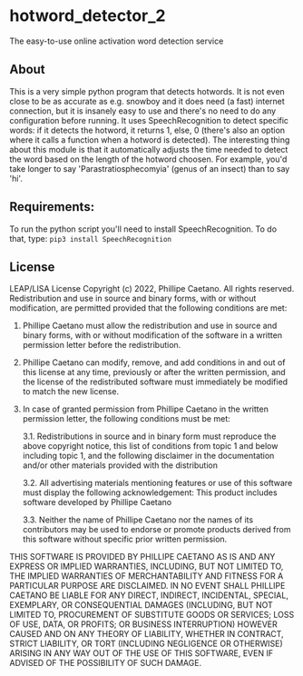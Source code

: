 # hotword_detector_2
The easy-to-use online activation word detection service

## About
This is a very simple python program that detects hotwords. It is not even close to be as accurate as e.g. snowboy and it does need (a fast) internet connection, but it is insanely easy to use and there's no need to do any configuration before running. It uses SpeechRecognition to detect specific words: if it detects the hotword, it returns 1, else, 0 (there's also an option where it calls a function when a hotword is detected). The interesting thing about this module is that it automatically adjusts the time needed to detect the word based on the length of the hotword choosen. For example, you'd take longer to say 'Parastratiosphecomyia' (genus of an insect) than to say 'hi'.

## Requirements:
To run the python script you'll need to install SpeechRecognition. To do that, type:
`pip3 install SpeechRecognition`

## License
LEAP/LISA License
Copyright (c) 2022, Phillipe Caetano. All rights reserved.
Redistribution and use in source and binary forms, with or without modification, 
are permitted provided that the following conditions are met:

1. Phillipe Caetano must allow the redistribution and use in source and binary 
   forms, with or without modification of the software in a written permission 
   letter before the redistribution.

2. Phillipe Caetano can modify, remove, and add conditions in and out of this 
   license at any time, previously or after the written permission, and the 
   license of the redistributed software must immediately be modified to match 
   the new license.

3. In case of granted permission from Phillipe Caetano in the written permission 
   letter, the following conditions must be met:

   3.1. Redistributions in source and in binary form must reproduce the above 
        copyright notice, this list of conditions from topic 1 and below including 
        topic 1, and the following disclaimer in the documentation and/or other 
        materials provided with the distribution

   3.2. All advertising materials mentioning features or use of this software must 
        display the following acknowledgement: This product includes software 
        developed by Phillipe Caetano

   3.3. Neither the name of Phillipe Caetano nor the names of its contributors may 
        be used to endorse or promote products derived from this software without 
        specific prior written permission.

THIS SOFTWARE IS PROVIDED BY PHILLIPE CAETANO AS IS AND ANY EXPRESS OR IMPLIED WARRANTIES, 
INCLUDING, BUT NOT LIMITED TO, THE IMPLIED WARRANTIES OF MERCHANTABILITY AND FITNESS FOR A 
PARTICULAR PURPOSE ARE DISCLAIMED. IN NO EVENT SHALL PHILLIPE CAETANO BE LIABLE FOR ANY 
DIRECT, INDIRECT, INCIDENTAL, SPECIAL, EXEMPLARY, OR CONSEQUENTIAL DAMAGES (INCLUDING, BUT 
NOT LIMITED TO, PROCUREMENT OF SUBSTITUTE GOODS OR SERVICES; LOSS OF USE, DATA, OR PROFITS; 
OR BUSINESS INTERRUPTION) HOWEVER CAUSED AND ON ANY THEORY OF LIABILITY, WHETHER IN CONTRACT, 
STRICT LIABILITY, OR TORT (INCLUDING NEGLIGENCE OR OTHERWISE) ARISING IN ANY WAY OUT OF THE 
USE OF THIS SOFTWARE, EVEN IF ADVISED OF THE POSSIBILITY OF SUCH DAMAGE.
